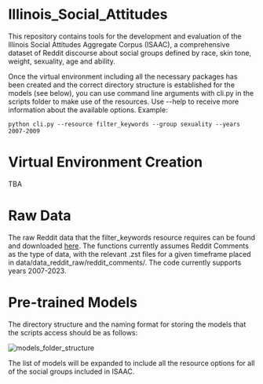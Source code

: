 # Illinois_Social_Attitudes
This repository contains tools for the development and evaluation of the Illinois Social Attitudes Aggregate Corpus (ISAAC), a comprehensive dataset of Reddit discourse about social groups defined by race, skin tone, weight, sexuality, age and ability.

Once the virtual environment including all the necessary packages has been created and the correct directory structure is established for the models (see below), you can use command line arguments with cli.py in the scripts folder to make use of the resources. Use --help to receive more information about the available options. Example:
```
python cli.py --resource filter_keywords --group sexuality --years 2007-2009
```

# Virtual Environment Creation
TBA

# Raw Data

The raw Reddit data that the filter_keywords resource requires can be found and downloaded [here](https://academictorrents.com/details/ba051999301b109eab37d16f027b3f49ade2de13). The functions currently assumes Reddit Comments as the type of data, with the relevant .zst files for a given timeframe placed in data/data_reddit_raw/reddit_comments/. The code currently supports years 2007-2023.

# Pre-trained Models
The directory structure and the naming format for storing the models that the scripts access should be as follows:

![models_folder_structure](https://github.com/user-attachments/assets/294de346-145e-4548-bc02-86569b8d8093)

The list of models will be expanded to include all the resource options for all of the social groups included in ISAAC. 
